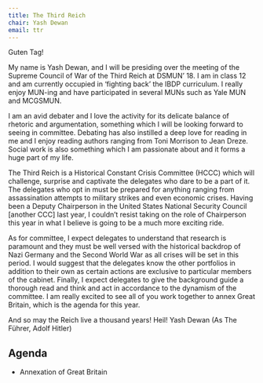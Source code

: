 ```yaml
---
title: The Third Reich
chair: Yash Dewan
email: ttr
---
```


Guten Tag!

My name is Yash Dewan, and I will be presiding over the meeting of the Supreme Council of War of the Third Reich at DSMUN’ 18. I am in class 12 and am currently occupied in ‘fighting back’ the IBDP curriculum. I really enjoy MUN-ing and have participated in several MUNs such as Yale MUN and MCGSMUN.

I am an avid debater and I love the activity for its delicate balance of rhetoric and argumentation, something which I will be looking forward to seeing in committee. Debating has also instilled a deep love for reading in me and I enjoy reading authors ranging from Toni Morrison to Jean Dreze. Social work is also something which I am passionate about and it forms a huge part of my life.

The Third Reich is a Historical Constant Crisis Committee (HCCC) which will challenge, surprise and captivate the delegates who dare to be a part of it. The delegates who opt in must be prepared for anything ranging from assassination attempts to military strikes and even economic crises. Having been a Deputy Chairperson in the United States National Security Council [another CCC] last year, I couldn’t resist taking on the role of Chairperson this year in what I believe is going to be a much more exciting ride.

As for committee, I expect delegates to understand that research is paramount and they must be well versed with the historical backdrop of Nazi Germany and the Second World War as all crises will be set in this period. I would suggest that the delegates know the other portfolios in addition to their own as certain actions are exclusive to particular members of the cabinet. Finally, I expect delegates to give the background guide a thorough read and think and act in accordance to the dynamism of the committee. I am really excited to see all of you work together to annex Great Britain, which is the agenda for this year.

And so may the Reich live a thousand years! Heil!
Yash Dewan (As The Führer, Adolf Hitler)

## Agenda

- Annexation of Great Britain
